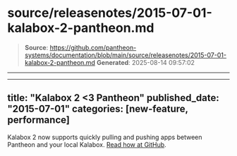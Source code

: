 # source/releasenotes/2015-07-01-kalabox-2-pantheon.md

> **Source**: https://github.com/pantheon-systems/documentation/blob/main/source/releasenotes/2015-07-01-kalabox-2-pantheon.md
> **Generated**: 2025-08-14 09:57:02

---

---
title: "Kalabox 2 <3 Pantheon"
published_date: "2015-07-01"
categories: [new-feature, performance]
---
Kalabox 2 now supports quickly pulling and pushing apps between Pantheon and your local Kalabox. [Read how at GitHub](https://github.com/kalabox/kalabox/wiki/Pantheon-Guide).
